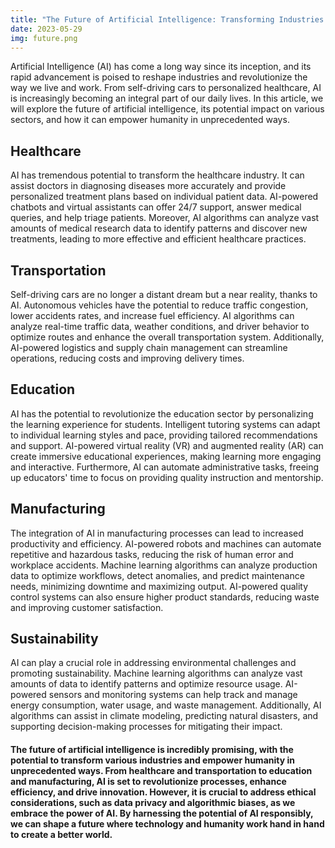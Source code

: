 ```yaml
---
title: "The Future of Artificial Intelligence: Transforming Industries and Empowering Humanity"
date: 2023-05-29
img: future.png
---
```

Artificial Intelligence (AI) has come a long way since its inception, and its rapid advancement is poised to reshape industries and revolutionize the way we live and work. From self-driving cars to personalized healthcare, AI is increasingly becoming an integral part of our daily lives. In this article, we will explore the future of artificial intelligence, its potential impact on various sectors, and how it can empower humanity in unprecedented ways.

## Healthcare
AI has tremendous potential to transform the healthcare industry. It can assist doctors in diagnosing diseases more accurately and provide personalized treatment plans based on individual patient data. AI-powered chatbots and virtual assistants can offer 24/7 support, answer medical queries, and help triage patients. Moreover, AI algorithms can analyze vast amounts of medical research data to identify patterns and discover new treatments, leading to more effective and efficient healthcare practices.

## Transportation
Self-driving cars are no longer a distant dream but a near reality, thanks to AI. Autonomous vehicles have the potential to reduce traffic congestion, lower accidents rates, and increase fuel efficiency. AI algorithms can analyze real-time traffic data, weather conditions, and driver behavior to optimize routes and enhance the overall transportation system. Additionally, AI-powered logistics and supply chain management can streamline operations, reducing costs and improving delivery times.

## Education
AI has the potential to revolutionize the education sector by personalizing the learning experience for students. Intelligent tutoring systems can adapt to individual learning styles and pace, providing tailored recommendations and support. AI-powered virtual reality (VR) and augmented reality (AR) can create immersive educational experiences, making learning more engaging and interactive. Furthermore, AI can automate administrative tasks, freeing up educators' time to focus on providing quality instruction and mentorship.

## Manufacturing
The integration of AI in manufacturing processes can lead to increased productivity and efficiency. AI-powered robots and machines can automate repetitive and hazardous tasks, reducing the risk of human error and workplace accidents. Machine learning algorithms can analyze production data to optimize workflows, detect anomalies, and predict maintenance needs, minimizing downtime and maximizing output. AI-powered quality control systems can also ensure higher product standards, reducing waste and improving customer satisfaction.

## Sustainability
AI can play a crucial role in addressing environmental challenges and promoting sustainability. Machine learning algorithms can analyze vast amounts of data to identify patterns and optimize resource usage. AI-powered sensors and monitoring systems can help track and manage energy consumption, water usage, and waste management. Additionally, AI algorithms can assist in climate modeling, predicting natural disasters, and supporting decision-making processes for mitigating their impact.

#### The future of artificial intelligence is incredibly promising, with the potential to transform various industries and empower humanity in unprecedented ways. From healthcare and transportation to education and manufacturing, AI is set to revolutionize processes, enhance efficiency, and drive innovation. However, it is crucial to address ethical considerations, such as data privacy and algorithmic biases, as we embrace the power of AI. By harnessing the potential of AI responsibly, we can shape a future where technology and humanity work hand in hand to create a better world.
